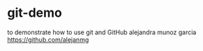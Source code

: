# git-demo
to demonstrate how to use git and GitHub
alejandra munoz garcia
https://github.com/alejanmg
